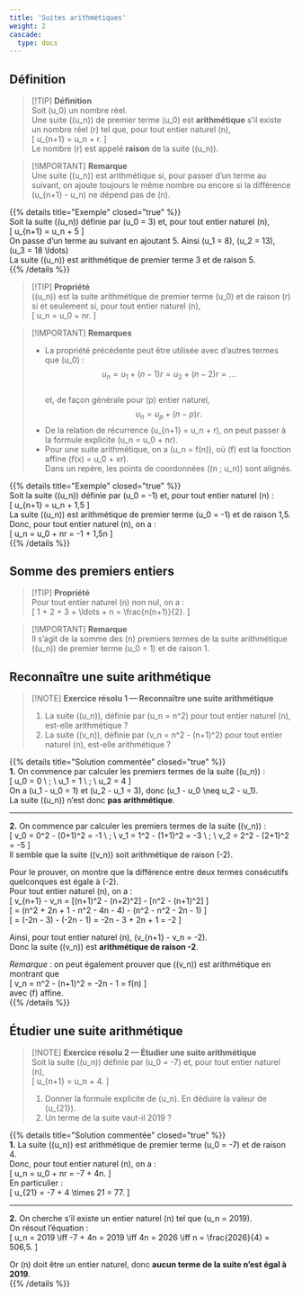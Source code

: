 ```yaml
---
title: 'Suites arithmétiques'
weight: 2
cascade:
  type: docs
---
```


## Définition

> [!TIP] **Définition**  
> Soit \(u_0\) un nombre réel.  
> Une suite \((u_n)\) de premier terme \(u_0\) est **arithmétique** s’il existe un nombre réel \(r\) tel que, pour tout entier naturel \(n\),  
> \[
 u_{n+1} = u_n + r.
 \]  
> Le nombre \(r\) est appelé **raison** de la suite \((u_n)\).  

> [!IMPORTANT] **Remarque**  
> Une suite \((u_n)\) est arithmétique si, pour passer d’un terme au suivant, on ajoute toujours le même nombre ou encore si la différence \(u_{n+1} - u_n\) ne dépend pas de \(n\).  

{{% details title="Exemple" closed="true" %}}  
Soit la suite \((u_n)\) définie par \(u_0 = 3\) et, pour tout entier naturel \(n\),  
\[
u_{n+1} = u_n + 5
\]  
On passe d’un terme au suivant en ajoutant 5. Ainsi \(u_1 = 8\), \(u_2 = 13\), \(u_3 = 18 \ldots\)  
La suite \((u_n)\) est arithmétique de premier terme 3 et de raison 5.  
{{% /details %}}  

> [!TIP] **Propriété**  
> \((u_n)\) est la suite arithmétique de premier terme \(u_0\) et de raison \(r\) si et seulement si, pour tout entier naturel \(n\),  
> \[
 u_n = u_0 + nr.
 \]  

> [!IMPORTANT] **Remarques**  
> - La propriété précédente peut être utilisée avec d’autres termes que \(u_0\) :  
>  $$
  u_n = u_1 + (n-1)r = u_2 + (n-2)r = \ldots
   $$  
>   et, de façon générale pour \(p\) entier naturel,  
>  $$
  u_n = u_p + (n-p)r.
   $$  
> - De la relation de récurrence \(u_{n+1} = u_n + r\), on peut passer à la formule explicite \(u_n = u_0 + nr\).  
> - Pour une suite arithmétique, on a \(u_n = f(n)\), où \(f\) est la fonction affine \(f(x) = u_0 + xr\).  
>   Dans un repère, les points de coordonnées \((n ; u_n)\) sont alignés.  

{{% details title="Exemple" closed="true" %}}  
Soit la suite \((u_n)\) définie par \(u_0 = -1\) et, pour tout entier naturel \(n\) :  
\[
u_{n+1} = u_n + 1,5
\]  
La suite \((u_n)\) est arithmétique de premier terme \(u_0 = -1\) et de raison 1,5.  
Donc, pour tout entier naturel \(n\), on a :  
\[
u_n = u_0 + nr = -1 + 1,5n
\]  
{{% /details %}}


## Somme des premiers entiers

> [!TIP] **Propriété**  
> Pour tout entier naturel \(n\) non nul, on a :  
> \[
  1 + 2 + 3 + \ldots + n = \frac{n(n+1)}{2}.
  \]  

> [!IMPORTANT] **Remarque**  
> Il s’agit de la somme des \(n\) premiers termes de la suite arithmétique \((u_n)\) de premier terme \(u_0 = 1\) et de raison 1.  


## Reconnaître une suite arithmétique

> [!NOTE] **Exercice résolu 1 — Reconnaître une suite arithmétique**  
> 1. La suite \((u_n)\), définie par \(u_n = n^2\) pour tout entier naturel \(n\), est-elle arithmétique ?  
> 2. La suite \((v_n)\), définie par \(v_n = n^2 - (n+1)^2\) pour tout entier naturel \(n\), est-elle arithmétique ?  

{{% details title="Solution commentée" closed="true" %}}  
**1.** On commence par calculer les premiers termes de la suite \((u_n)\) :  
\[
u_0 = 0 \ ; \ u_1 = 1 \ ; \ u_2 = 4
\]  
On a \(u_1 - u_0 = 1\) et \(u_2 - u_1 = 3\), donc \(u_1 - u_0 \neq u_2 - u_1\).  
La suite \((u_n)\) n’est donc **pas arithmétique**.  

---

**2.** On commence par calculer les premiers termes de la suite \((v_n)\) :  
\[
v_0 = 0^2 - (0+1)^2 = -1 \ ; \ v_1 = 1^2 - (1+1)^2 = -3 \ ; \ v_2 = 2^2 - (2+1)^2 = -5
\]  
Il semble que la suite \((v_n)\) soit arithmétique de raison \(-2\).  

Pour le prouver, on montre que la différence entre deux termes consécutifs quelconques est égale à \(-2\).  
Pour tout entier naturel \(n\), on a :  
\[
v_{n+1} - v_n = [(n+1)^2 - (n+2)^2] - [n^2 - (n+1)^2]
\]  
\[
= (n^2 + 2n + 1 - n^2 - 4n - 4) - (n^2 - n^2 - 2n - 1)
\]  
\[
= (-2n - 3) - (-2n - 1) = -2n - 3 + 2n + 1 = -2
\]  

Ainsi, pour tout entier naturel \(n\), \(v_{n+1} - v_n = -2\).  
Donc la suite \((v_n)\) est **arithmétique de raison -2**.  

*Remarque* : on peut également prouver que \((v_n)\) est arithmétique en montrant que  
\[
v_n = n^2 - (n+1)^2 = -2n - 1 = f(n)
\]  
avec \(f\) affine.  
{{% /details %}}


## Étudier une suite arithmétique

> [!NOTE] **Exercice résolu 2 — Étudier une suite arithmétique**  
> Soit la suite \((u_n)\) définie par \(u_0 = -7\) et, pour tout entier naturel \(n\),  
> \[
 u_{n+1} = u_n + 4.
 \]  
> 1. Donner la formule explicite de \(u_n\). En déduire la valeur de \(u_{21}\).  
> 2. Un terme de la suite vaut-il 2019 ?  

{{% details title="Solution commentée" closed="true" %}}  
**1.** La suite \((u_n)\) est arithmétique de premier terme \(u_0 = -7\) et de raison 4.  
Donc, pour tout entier naturel \(n\), on a :  
\[
u_n = u_0 + nr = -7 + 4n.
\]  
En particulier :  
\[
u_{21} = -7 + 4 \times 21 = 77.
\]  

---

**2.** On cherche s’il existe un entier naturel \(n\) tel que \(u_n = 2019\).  
On résout l’équation :  
\[
u_n = 2019 \iff -7 + 4n = 2019 \iff 4n = 2026 \iff n = \frac{2026}{4} = 506,5.
\]  

Or \(n\) doit être un entier naturel, donc **aucun terme de la suite n’est égal à 2019**.  
{{% /details %}}